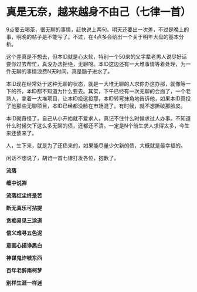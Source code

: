 真是无奈，越来越身不由己（七律一首）
====

			

9点要去喝茶，很无聊的事情，赶快说上两句。明天还要出一次差，不过是晚上的事，明晚的帖子是不能写了。不过，在4点多会给出一个关于明年大盘的基本分析。

这个差真是不想去，但本ID就是心太软，特别一个50来的父字辈老男人说尽好话要你过去帮忙，真没办法拒绝，无聊呀。本ID这边还有一大堆事情等着处理，为一件无聊的事情浪费N天时间，真是脑子进水了。

本ID现在经常处于这种无聊的状态，就是一大堆无聊的人求你办这办那，就像等一下的茶，本ID都不知道为什么要去。其实，下午已经有一次无聊的会面了，一个老熟人，拿着一大堆项目，让本ID投这投那，本ID转弯抹角地告诉他，如果本ID真投了他那些无聊项目，本ID已经都没脸在市场混了。有时候，就不想撕破那脸皮。

本ID就奇怪了，自己从小开始就不爱求人，真记不住什么时候求过人办事。不知道什么时候欠下这么多无聊的债，还都还不清。一定是N个前生求人求得太多，今生来还债来了。

人，生下来，就是为了还债来的，如果能尽量少欠新的债，大概就是最幸福的。

闲话不想说了，胡诌一首七律打发各位，抱歉了。

**流落**

**缠中说禅**

**流落红尘终是苦**

**断无真乐可拈提**

**贪痴易见三涂道**

**信义难寻五色泥**

**意画心描诤黑白**

**神谋鬼诈唬东西**

**百年老醉南柯梦**

**别样生涯一样迷**
